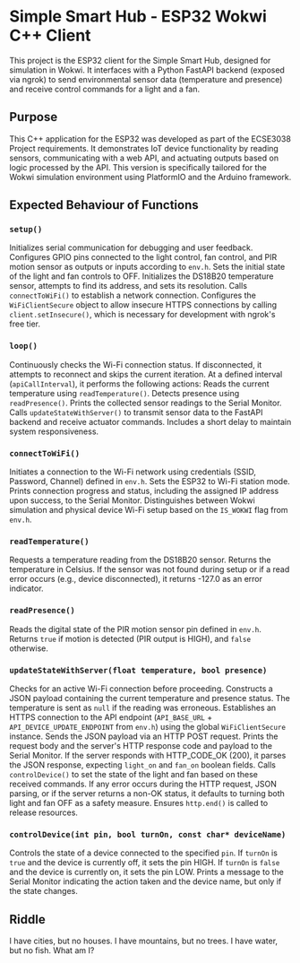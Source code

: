 # Simple Smart Hub - ESP32 Wokwi C++ Client

This project is the ESP32 client for the Simple Smart Hub, designed for simulation in Wokwi. It interfaces with a Python FastAPI backend (exposed via ngrok) to send environmental sensor data (temperature and presence) and receive control commands for a light and a fan.

## Purpose

This C++ application for the ESP32 was developed as part of the ECSE3038 Project requirements. It demonstrates IoT device functionality by reading sensors, communicating with a web API, and actuating outputs based on logic processed by the API. This version is specifically tailored for the Wokwi simulation environment using PlatformIO and the Arduino framework.

## Expected Behaviour of Functions

### `setup()`
Initializes serial communication for debugging and user feedback.
Configures GPIO pins connected to the light control, fan control, and PIR motion sensor as outputs or inputs according to `env.h`.
Sets the initial state of the light and fan controls to OFF.
Initializes the DS18B20 temperature sensor, attempts to find its address, and sets its resolution.
Calls `connectToWiFi()` to establish a network connection.
Configures the `WiFiClientSecure` object to allow insecure HTTPS connections by calling `client.setInsecure()`, which is necessary for development with ngrok's free tier.

### `loop()`
Continuously checks the Wi-Fi connection status. If disconnected, it attempts to reconnect and skips the current iteration.
At a defined interval (`apiCallInterval`), it performs the following actions:
  Reads the current temperature using `readTemperature()`.
  Detects presence using `readPresence()`.
  Prints the collected sensor readings to the Serial Monitor.
  Calls `updateStateWithServer()` to transmit sensor data to the FastAPI backend and receive actuator commands.
Includes a short delay to maintain system responsiveness.

### `connectToWiFi()`
Initiates a connection to the Wi-Fi network using credentials (SSID, Password, Channel) defined in `env.h`.
Sets the ESP32 to Wi-Fi station mode.
Prints connection progress and status, including the assigned IP address upon success, to the Serial Monitor.
Distinguishes between Wokwi simulation and physical device Wi-Fi setup based on the `IS_WOKWI` flag from `env.h`.

### `readTemperature()`
Requests a temperature reading from the DS18B20 sensor.
Returns the temperature in Celsius.
If the sensor was not found during setup or if a read error occurs (e.g., device disconnected), it returns -127.0 as an error indicator.

### `readPresence()`
Reads the digital state of the PIR motion sensor pin defined in `env.h`.
Returns `true` if motion is detected (PIR output is HIGH), and `false` otherwise.

### `updateStateWithServer(float temperature, bool presence)`
Checks for an active Wi-Fi connection before proceeding.
Constructs a JSON payload containing the current temperature and presence status. The temperature is sent as `null` if the reading was erroneous.
Establishes an HTTPS connection to the API endpoint (`API_BASE_URL` + `API_DEVICE_UPDATE_ENDPOINT` from `env.h`) using the global `WiFiClientSecure` instance.
Sends the JSON payload via an HTTP POST request.
Prints the request body and the server's HTTP response code and payload to the Serial Monitor.
If the server responds with HTTP_CODE_OK (200), it parses the JSON response, expecting `light_on` and `fan_on` boolean fields.
Calls `controlDevice()` to set the state of the light and fan based on these received commands.
If any error occurs during the HTTP request, JSON parsing, or if the server returns a non-OK status, it defaults to turning both light and fan OFF as a safety measure.
Ensures `http.end()` is called to release resources.

### `controlDevice(int pin, bool turnOn, const char* deviceName)`
Controls the state of a device connected to the specified `pin`.
If `turnOn` is `true` and the device is currently off, it sets the pin HIGH.
If `turnOn` is `false` and the device is currently on, it sets the pin LOW.
Prints a message to the Serial Monitor indicating the action taken and the device name, but only if the state changes.

## Riddle

I have cities, but no houses. I have mountains, but no trees. I have water, but no fish. What am I?
